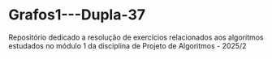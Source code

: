 # Grafos1---Dupla-37
Repositório dedicado a resolução de exercícios relacionados aos algoritmos estudados no módulo 1 da disciplina de Projeto de Algoritmos - 2025/2
